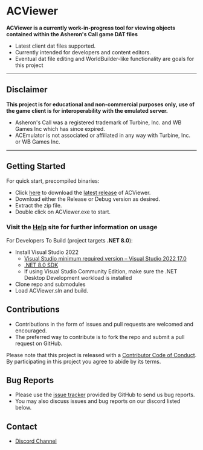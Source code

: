 # ACViewer

**ACViewer is a currently work-in-progress tool for viewing objects contained within the Asheron's Call game DAT files**
 * Latest client dat files supported.
 * Currently intended for developers and content editors.
 * Eventual dat file editing and WorldBuilder-like functionality are goals for this project

***
## Disclaimer
**This project is for educational and non-commercial purposes only, use of the game client is for interoperability with the emulated server.**
- Asheron's Call was a registered trademark of Turbine, Inc. and WB Games Inc which has since expired.
- ACEmulator is not associated or affiliated in any way with Turbine, Inc. or WB Games Inc.
***

## Getting Started

For quick start, precompiled binaries:
* Click [here](https://github.com/ACEmulator/ACViewer/releases/latest) to download the [latest release](https://github.com/ACEmulator/ACViewer/releases/latest) of ACViewer.
* Download either the Release or Debug version as desired.
* Extract the zip file.
* Double click on ACViewer.exe to start.

### **Visit the [Help](https://acemulator.github.io/ACViewer/) site for further information on usage**

For Developers To Build (project targets **.NET&nbsp;8.0**):
* Install Visual Studio&nbsp;2022
  - [Visual Studio minimum required version – Visual Studio&nbsp;2022&nbsp;17.0](https://visualstudio.microsoft.com/vs/)
  - [.NET&nbsp;8.0 SDK](https://dotnet.microsoft.com/download)
  - If using Visual Studio Community Edition, make sure the .NET Desktop Development workload is installed
* Clone repo and submodules
* Load ACViewer.sln and build.

## Contributions

* Contributions in the form of issues and pull requests are welcomed and encouraged.
* The preferred way to contribute is to fork the repo and submit a pull request on GitHub.

Please note that this project is released with a [Contributor Code of Conduct](https://github.com/ACEmulator/ACE/blob/master/CODE_OF_CONDUCT.md). By participating in this project you agree to abide by its terms.

## Bug Reports

* Please use the [issue tracker](https://github.com/ACEmulator/ACViewer/issues) provided by GitHub to send us bug reports.
* You may also discuss issues and bug reports on our discord listed below.

## Contact

- [Discord Channel](https://discord.gg/C2WzhP9)
